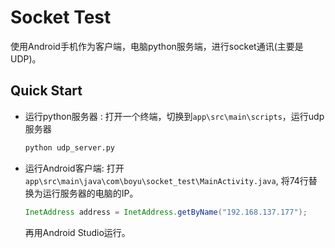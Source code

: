 # Socket Test

使用Android手机作为客户端，电脑python服务端，进行socket通讯(主要是UDP)。

## Quick Start

+ 运行python服务器
: 打开一个终端，切换到`app\src\main\scripts`，运行udp服务器

    ```bash
    python udp_server.py
    ```

+ 运行Android客户端: 打开`app\src\main\java\com\boyu\socket_test\MainActivity.java`, 将74行替换为运行服务器的电脑的IP。
    ```java
    InetAddress address = InetAddress.getByName("192.168.137.177");
    ```
    
    再用Android Studio运行。
